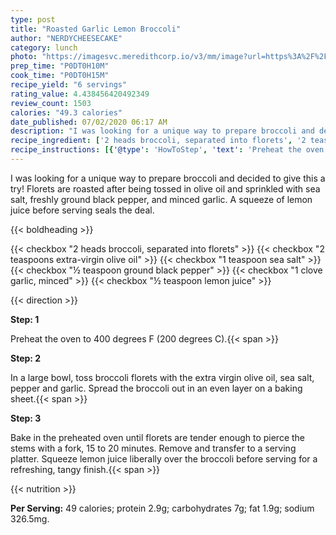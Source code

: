 ```yaml
---
type: post
title: "Roasted Garlic Lemon Broccoli"
author: "NERDYCHEESECAKE"
category: lunch
photo: "https://imagesvc.meredithcorp.io/v3/mm/image?url=https%3A%2F%2Fimages.media-allrecipes.com%2Fuserphotos%2F549154.jpg"
prep_time: "P0DT0H10M"
cook_time: "P0DT0H15M"
recipe_yield: "6 servings"
rating_value: 4.438456420492349
review_count: 1503
calories: "49.3 calories"
date_published: 07/02/2020 06:17 AM
description: "I was looking for a unique way to prepare broccoli and decided to give this a try! Florets are roasted after being tossed in olive oil and sprinkled with sea salt, freshly ground black pepper, and minced garlic. A squeeze of lemon juice before serving seals the deal."
recipe_ingredient: ['2 heads broccoli, separated into florets', '2 teaspoons extra-virgin olive oil', '1 teaspoon sea salt', '½ teaspoon ground black pepper', '1 clove garlic, minced', '½ teaspoon lemon juice']
recipe_instructions: [{'@type': 'HowToStep', 'text': 'Preheat the oven to 400 degrees F (200 degrees C).\n'}, {'@type': 'HowToStep', 'text': 'In a large bowl, toss broccoli florets with the extra virgin olive oil, sea salt, pepper and garlic. Spread the broccoli out in an even layer on a baking sheet.\n'}, {'@type': 'HowToStep', 'text': 'Bake in the preheated oven until florets are tender enough to pierce the stems with a fork, 15 to 20 minutes. Remove and transfer to a serving platter. Squeeze lemon juice liberally over the broccoli before serving for a refreshing, tangy finish.\n'}]
---
```


I was looking for a unique way to prepare broccoli and decided to give this a try! Florets are roasted after being tossed in olive oil and sprinkled with sea salt, freshly ground black pepper, and minced garlic. A squeeze of lemon juice before serving seals the deal. 

{{< boldheading >}}

{{< checkbox "2 heads broccoli, separated into florets" >}}
{{< checkbox "2 teaspoons extra-virgin olive oil" >}}
{{< checkbox "1 teaspoon sea salt" >}}
{{< checkbox "½ teaspoon ground black pepper" >}}
{{< checkbox "1 clove garlic, minced" >}}
{{< checkbox "½ teaspoon lemon juice" >}}


{{< direction >}}

**Step: 1**

Preheat the oven to 400 degrees F (200 degrees C).{{< span >}}

**Step: 2**

In a large bowl, toss broccoli florets with the extra virgin olive oil, sea salt, pepper and garlic. Spread the broccoli out in an even layer on a baking sheet.{{< span >}}

**Step: 3**

Bake in the preheated oven until florets are tender enough to pierce the stems with a fork, 15 to 20 minutes. Remove and transfer to a serving platter. Squeeze lemon juice liberally over the broccoli before serving for a refreshing, tangy finish.{{< span >}}

{{< nutrition >}}

**Per Serving:** 49 calories; protein 2.9g; carbohydrates 7g; fat 1.9g; sodium 326.5mg.